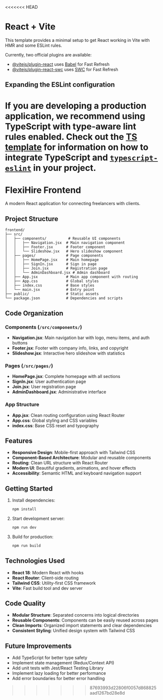 <<<<<<< HEAD
# React + Vite

This template provides a minimal setup to get React working in Vite with HMR and some ESLint rules.

Currently, two official plugins are available:

- [@vitejs/plugin-react](https://github.com/vitejs/vite-plugin-react/blob/main/packages/plugin-react) uses [Babel](https://babeljs.io/) for Fast Refresh
- [@vitejs/plugin-react-swc](https://github.com/vitejs/vite-plugin-react/blob/main/packages/plugin-react-swc) uses [SWC](https://swc.rs/) for Fast Refresh

## Expanding the ESLint configuration

If you are developing a production application, we recommend using TypeScript with type-aware lint rules enabled. Check out the [TS template](https://github.com/vitejs/vite/tree/main/packages/create-vite/template-react-ts) for information on how to integrate TypeScript and [`typescript-eslint`](https://typescript-eslint.io) in your project.
=======
# FlexiHire Frontend

A modern React application for connecting freelancers with clients.

## Project Structure

```
frontend/
├── src/
│   ├── components/          # Reusable UI components
│   │   ├── Navigation.jsx  # Main navigation component
│   │   ├── Footer.jsx      # Footer component
│   │   └── Slideshow.jsx   # Hero slideshow component
│   ├── pages/              # Page components
│   │   ├── HomePage.jsx    # Main homepage
│   │   ├── SignIn.jsx      # Sign in page
│   │   ├── Join.jsx        # Registration page
│   │   └── AdminDashboard.jsx # Admin dashboard
│   ├── App.jsx             # Main app component with routing
│   ├── App.css             # Global styles
│   ├── index.css           # Base styles
│   └── main.jsx            # Entry point
├── public/                 # Static assets
└── package.json            # Dependencies and scripts
```

## Code Organization

### Components (`/src/components/`)
- **Navigation.jsx**: Main navigation bar with logo, menu items, and auth buttons
- **Footer.jsx**: Footer with company info, links, and copyright
- **Slideshow.jsx**: Interactive hero slideshow with statistics

### Pages (`/src/pages/`)
- **HomePage.jsx**: Complete homepage with all sections
- **SignIn.jsx**: User authentication page
- **Join.jsx**: User registration page
- **AdminDashboard.jsx**: Administrative interface

### App Structure
- **App.jsx**: Clean routing configuration using React Router
- **App.css**: Global styling and CSS variables
- **index.css**: Base CSS reset and typography

## Features

- **Responsive Design**: Mobile-first approach with Tailwind CSS
- **Component-Based Architecture**: Modular and reusable components
- **Routing**: Clean URL structure with React Router
- **Modern UI**: Beautiful gradients, animations, and hover effects
- **Accessibility**: Semantic HTML and keyboard navigation support

## Getting Started

1. Install dependencies:
   ```bash
   npm install
   ```

2. Start development server:
   ```bash
   npm run dev
   ```

3. Build for production:
   ```bash
   npm run build
   ```

## Technologies Used

- **React 18**: Modern React with hooks
- **React Router**: Client-side routing
- **Tailwind CSS**: Utility-first CSS framework
- **Vite**: Fast build tool and dev server

## Code Quality

- **Modular Structure**: Separated concerns into logical directories
- **Reusable Components**: Components can be easily reused across pages
- **Clean Imports**: Organized import statements and clear dependencies
- **Consistent Styling**: Unified design system with Tailwind CSS

## Future Improvements

- Add TypeScript for better type safety
- Implement state management (Redux/Context API)
- Add unit tests with Jest/React Testing Library
- Implement lazy loading for better performance
- Add error boundaries for better error handling
>>>>>>> 87693993d22806f0057d868825aad1267bd28e8d
